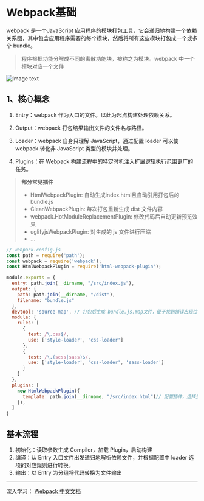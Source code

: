 # Webpack基础
webpack 是一个JavaScript 应用程序的模块打包工具，它会递归地构建一个依赖关系图，其中包含应用程序需要的每个模块，然后将所有这些模块打包成一个或多个 bundle。

> 程序根据功能分解成不同的离散功能块，被称之为模块。webpack 中一个模块对应一个文件

![Image text](/其他/webpack.png)

## 1、核心概念
1. Entry：webpack 作为入口的文件。以此为起点构建处理依赖关系。

2. Output：webpack 打包结果输出文件的文件名与路径。

3. Loader：webpack 自身只理解 JavaScript，通过配置 loader 可以使 webpack 转化非  JavaScript 类型的模块并处理。

4. Plugins：在 Webpack 构建流程中的特定时机注入扩展逻辑执行范围更广的任务。

> **部分常见插件**
> - HtmlWebpackPlugin: 自动生成index.html且自动引用打包后的 bundle.js
> - CleanWebpackPlugin: 每次打包重新生成 dist 文件内容
> - webpack.HotModuleReplacementPlugin: 修改代码后自动更新预览效果
> - uglifyjsWebpackPlugin: 对生成的 js 文件进行压缩
> - ...

```javascript
// webpack.config.js
const path = require('path');
const webpack = require('webpack'); 
const HtmlWebpackPlugin = require('html-webpack-plugin');

module.exports = {
  entry: path.join(__dirname, "/src/index.js"),
  output: {
    path: path.join(__dirname, "/dist"),
    filename: "bundle.js"
  },
  devtool: 'source-map', // 打包后生成 bundle.js.map文件，便于找到错误出现位置，方便调试
  module: {
    rules: [
      {
        test: /\.css$/,
        use: ['style-loader', 'css-loader']
      },
      {
        test: /\.(scss|sass)$/,
        use: ['style-loader', 'css-loader', 'sass-loader']
      }
    ]
  },
  plugins: [
    new HtmlWebpackPlugin({
      template: path.join(__dirname, "/src/index.html")// 配置插件，选择生成 html 文件的模版
    }),
  ]
}
```

## 基本流程
1. 初始化：读取参数生成 Compiler，加载 Plugin，启动构建
2. 编译：从 Entry 入口文件出发递归地解析依赖文件，并根据配置中 loader 选项的对应规则进行转换。 
3. 输出：以 Entry 为分组将代码转换为文件输出

---
深入学习：
[Webpack 中文文档](https://www.webpackjs.com/concepts/)  